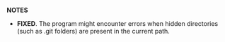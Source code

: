 **NOTES**

* **FIXED**. The program might encounter errors when hidden directories (such as .git folders) are present in the current path.